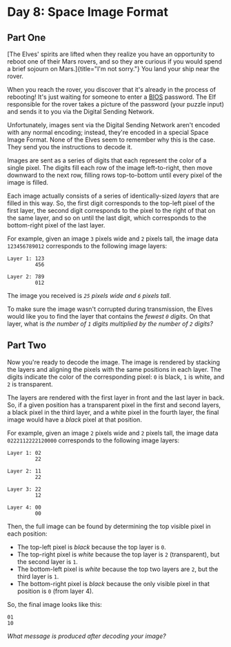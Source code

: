 # Day 8: Space Image Format 

## Part One

[The Elves\' spirits are lifted when they realize you have an
opportunity to reboot one of their Mars rovers, and so they are curious
if you would spend a brief sojourn on Mars.]{title="I'm not sorry."} You
land your ship near the rover.

When you reach the rover, you discover that it\'s already in the process
of rebooting! It\'s just waiting for someone to enter a
[BIOS](https://en.wikipedia.org/wiki/BIOS) password. The Elf responsible
for the rover takes a picture of the password (your puzzle input) and
sends it to you via the Digital Sending Network.

Unfortunately, images sent via the Digital Sending Network aren\'t
encoded with any normal encoding; instead, they\'re encoded in a special
Space Image Format. None of the Elves seem to remember why this is the
case. They send you the instructions to decode it.

Images are sent as a series of digits that each represent the color of a
single pixel. The digits fill each row of the image left-to-right, then
move downward to the next row, filling rows top-to-bottom until every
pixel of the image is filled.

Each image actually consists of a series of identically-sized *layers*
that are filled in this way. So, the first digit corresponds to the
top-left pixel of the first layer, the second digit corresponds to the
pixel to the right of that on the same layer, and so on until the last
digit, which corresponds to the bottom-right pixel of the last layer.

For example, given an image `3` pixels wide and `2` pixels tall, the
image data `123456789012` corresponds to the following image layers:

    Layer 1: 123
             456

    Layer 2: 789
             012

The image you received is *`25` pixels wide and `6` pixels tall*.

To make sure the image wasn\'t corrupted during transmission, the Elves
would like you to find the layer that contains the *fewest `0` digits*.
On that layer, what is *the number of `1` digits multiplied by the
number of `2` digits?*


## Part Two 

Now you\'re ready to decode the image. The image is rendered by stacking
the layers and aligning the pixels with the same positions in each
layer. The digits indicate the color of the corresponding pixel: `0` is
black, `1` is white, and `2` is transparent.

The layers are rendered with the first layer in front and the last layer
in back. So, if a given position has a transparent pixel in the first
and second layers, a black pixel in the third layer, and a white pixel
in the fourth layer, the final image would have a *black* pixel at that
position.

For example, given an image `2` pixels wide and `2` pixels tall, the
image data `0222112222120000` corresponds to the following image layers:

    Layer 1: 02
             22

    Layer 2: 11
             22

    Layer 3: 22
             12

    Layer 4: 00
             00

Then, the full image can be found by determining the top visible pixel
in each position:

-   The top-left pixel is *black* because the top layer is `0`.
-   The top-right pixel is *white* because the top layer is `2`
    (transparent), but the second layer is `1`.
-   The bottom-left pixel is *white* because the top two layers are `2`,
    but the third layer is `1`.
-   The bottom-right pixel is *black* because the only visible pixel in
    that position is `0` (from layer 4).

So, the final image looks like this:

    01
    10

*What message is produced after decoding your image?*


